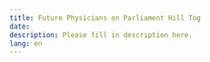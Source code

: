 ```yaml
---
title: Future Physicians on Parliament Hill Tog
date:
description: Please fill in description here.
lang: en
---
```

